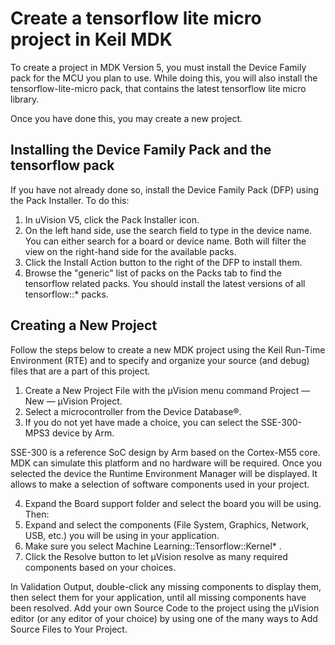 # Create a tensorflow lite micro project in Keil MDK

To create a project in MDK Version 5, you must install the Device Family pack for the MCU you plan to use. 
While doing this, you will also install the tensorflow-lite-micro pack, that contains the latest tensorflow lite micro library.

Once you have done this, you may create a new project.

## Installing the Device Family Pack and the tensorflow pack
If you have not already done so, install the Device Family Pack (DFP) using the Pack Installer. To do this:

1. In uVision V5, click the Pack Installer icon.
2. On the left hand side, use the search field to type in the device name. You can either search for a board or device name. Both will 
filter the view on the right-hand side for the available packs. 
3. Click the Install Action button to the right of the DFP to install them.
4. Browse the "generic" list of packs on the Packs tab to find the tensorflow related packs. You should install the latest versions of all tensorflow::* packs.

## Creating a New Project
Follow the steps below to create a new MDK project using the Keil Run-Time Environment (RTE) and to specify and organize your source (and debug) files that are a part of this project.

1. Create a New Project File with the µVision menu command Project — New — µVision Project.
2. Select a microcontroller from the Device Database®. 
3. If you do not yet have made a choice, you can select the SSE-300-MPS3 device by Arm. 

SSE-300 is a reference SoC design by Arm based on the Cortex-M55 core. 
MDK can simulate this platform and no hardware will be required.
Once you selected the device the Runtime Environment Manager will be displayed. It allows to make a selection of software components used in your project.

4. Expand the Board support folder and select the board you will be using. Then:
5. Expand and select the components (File System, Graphics, Network, USB, etc.) you will be using in your application.
6. Make sure you select Machine Learning::Tensorflow::Kernel* .
7. Click the Resolve button to let µVision resolve as many required components based on your choices.

In Validation Output, double-click any missing components to display them, then select them for your application, until all missing components have been resolved.
Add your own Source Code to the project using the µVision editor (or any editor of your choice) by using one of the many ways to Add Source Files to Your Project.
